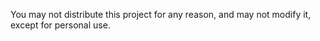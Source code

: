 You may not distribute this project for any reason, and may not modify it, except for personal use.
